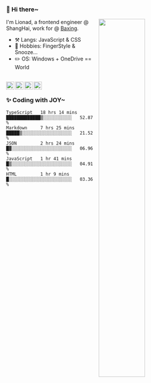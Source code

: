 ### 👋 Hi there~

[<img align="right" width="50%" src="https://github-readme-stats.vercel.app/api?username=Lionad-Morotar&show_icons=true">](https://metrics.lecoq.io/ouuan?template=classic)

I'm Lionad, a frontend engineer @ ShangHai, work for @ [Baxing](https://github.com/baixing).

- ⚒️ Langs: JavaScript & CSS
- 🎨 Hobbies: FingerStyle & Snooze...
- ✏️ OS: Windows + OneDrive == World

<br />

<a href="https://www.lionad.art">
  <img align="left" alt="lionad-art" width="22px" src="https://cdn.jsdelivr.net/npm/simple-icons@3.1.0/icons/wordpress.svg" />
</a>
<a href="#1806234223">
  <img align="left" alt="1806234223" width="22px" src="https://cdn.jsdelivr.net/npm/simple-icons@3.1.0/icons/tencentqq.svg" />
</a>
<a href="https://www.zhihu.com/people/Lionad">
  <img align="left" alt="132yse" width="22px" src="https://cdn.jsdelivr.net/npm/simple-icons@3.1.0/icons/zhihu.svg" />
</a>
<a href="https://github.com/Lionad-Morotar">
  <img align="left" alt="yisar" width="22px" src="https://cdn.jsdelivr.net/npm/simple-icons@3.1.0/icons/github.svg" />
</a>

<br />

### ✨ Coding with JOY~

<!--START_SECTION:waka-->
```text
TypeScript   18 hrs 14 mins  █████████████▒░░░░░░░░░░░   52.87 % 
Markdown     7 hrs 25 mins   █████▒░░░░░░░░░░░░░░░░░░░   21.52 % 
JSON         2 hrs 24 mins   █▓░░░░░░░░░░░░░░░░░░░░░░░   06.96 % 
JavaScript   1 hr 41 mins    █▒░░░░░░░░░░░░░░░░░░░░░░░   04.91 % 
HTML         1 hr 9 mins     █░░░░░░░░░░░░░░░░░░░░░░░░   03.36 % 
```
<!--END_SECTION:waka-->
